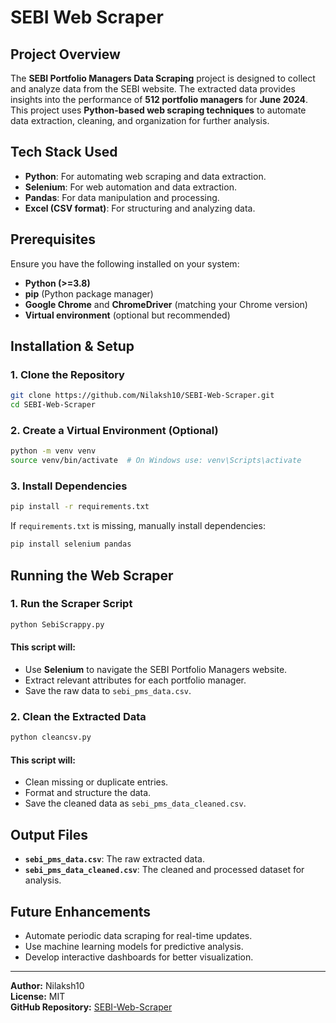 # SEBI Web Scraper

## Project Overview

The **SEBI Portfolio Managers Data Scraping** project is designed to collect and analyze data from the SEBI website. The extracted data provides insights into the performance of **512 portfolio managers** for **June 2024**. This project uses **Python-based web scraping techniques** to automate data extraction, cleaning, and organization for further analysis.

## Tech Stack Used

- **Python**: For automating web scraping and data extraction.
- **Selenium**: For web automation and data extraction.
- **Pandas**: For data manipulation and processing.
- **Excel (CSV format)**: For structuring and analyzing data.

## Prerequisites

Ensure you have the following installed on your system:

- **Python (>=3.8)**
- **pip** (Python package manager)
- **Google Chrome** and **ChromeDriver** (matching your Chrome version)
- **Virtual environment** (optional but recommended)

## Installation & Setup

### 1. Clone the Repository

```sh
git clone https://github.com/Nilaksh10/SEBI-Web-Scraper.git
cd SEBI-Web-Scraper
```

### 2. Create a Virtual Environment (Optional)

```sh
python -m venv venv
source venv/bin/activate  # On Windows use: venv\Scripts\activate
```

### 3. Install Dependencies

```sh
pip install -r requirements.txt
```

If `requirements.txt` is missing, manually install dependencies:

```sh
pip install selenium pandas
```

## Running the Web Scraper

### 1. Run the Scraper Script

```sh
python SebiScrappy.py
```

#### This script will:
- Use **Selenium** to navigate the SEBI Portfolio Managers website.
- Extract relevant attributes for each portfolio manager.
- Save the raw data to `sebi_pms_data.csv`.

### 2. Clean the Extracted Data

```sh
python cleancsv.py
```

#### This script will:
- Clean missing or duplicate entries.
- Format and structure the data.
- Save the cleaned data as `sebi_pms_data_cleaned.csv`.

## Output Files

- **`sebi_pms_data.csv`**: The raw extracted data.
- **`sebi_pms_data_cleaned.csv`**: The cleaned and processed dataset for analysis.



## Future Enhancements

- Automate periodic data scraping for real-time updates.
- Use machine learning models for predictive analysis.
- Develop interactive dashboards for better visualization.

---

**Author:** Nilaksh10  
**License:** MIT  
**GitHub Repository:** [SEBI-Web-Scraper](https://github.com/Nilaksh10/SEBI-Web-Scraper)
